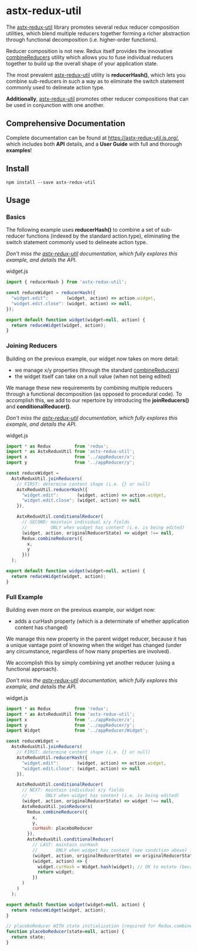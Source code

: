 # astx-redux-util

The [astx-redux-util] library promotes several redux reducer
composition utilities, which blend multiple reducers together forming
a richer abstraction through functional decomposition
(i.e. higher-order functions).

Reducer composition is not new.  Redux itself provides the innovative
[combineReducers](http://redux.js.org/docs/api/combineReducers.html)
utility which allows you to fuse individual reducers together to build
up the overall shape of your application state.

The most prevalent [astx-redux-util] utility is **reducerHash()**,
which lets you combine sub-reducers in such a way as to eliminate
the switch statement commonly used to delineate action type.  

**Additionally**, [astx-redux-util] promotes other reducer compositions that
can be used in conjunction with one another.


## Comprehensive Documentation

Complete documentation can be found at
https://astx-redux-util.js.org/, which includes both **API** details,
and a **User Guide** with full and thorough **examples**!


## Install

```shell
npm install --save astx-redux-util
```


## Usage

### Basics

The following example uses **reducerHash()** to combine a set of
sub-reducer functions (indexed by the standard action.type),
eliminating the switch statement commonly used to delineate action
type.

*Don't miss the [astx-redux-util] documentation, which fully explores
this example, and details the API.*

widget.js
```JavaScript
import { reducerHash } from 'astx-redux-util';

const reduceWidget = reducerHash({
  "widget.edit":       (widget, action) => action.widget,
  "widget.edit.close": (widget, action) => null,
});

export default function widget(widget=null, action) {
  return reduceWidget(widget, action);
}
```


### Joining Reducers

Building on the previous example, our widget now takes on more detail:
 - we manage x/y properties (through the standard
   [combineReducers](http://redux.js.org/docs/api/combineReducers.html))
 - the widget itself can take on a null value (when not being edited)

We manage these new requirements by combining multiple reducers
through a functional decomposition (as opposed to procedural code).
To accomplish this, we add to our repertoire by introducing the
**joinReducers()** and **conditionalReducer()**.

*Don't miss the [astx-redux-util] documentation, which fully explores
this example, and details the API.*

widget.js
```JavaScript
import * as Redux         from 'redux';
import * as AstxReduxUtil from 'astx-redux-util';
import x                  from '../appReducer/x';
import y                  from '../appReducer/y';

const reduceWidget = 
  AstxReduxUtil.joinReducers(
    // FIRST: determine content shape (i.e. {} or null)
    AstxReduxUtil.reducerHash({
      "widget.edit":       (widget, action) => action.widget,
      "widget.edit.close": (widget, action) => null
    }),

    AstxReduxUtil.conditionalReducer(
      // SECOND: maintain individual x/y fields
      //         ONLY when widget has content (i.e. is being edited)
      (widget, action, originalReducerState) => widget !== null,
      Redux.combineReducers({
        x,
        y
      }))
  );

export default function widget(widget=null, action) {
  return reduceWidget(widget, action);
}
```

### Full Example

Building even more on the previous example, our widget now:
 - adds a curHash property (which is a determinate of whether
   application content has changed)

We manage this new property in the parent widget reducer, because it
has a unique vantage point of knowing when the widget has changed
(under any circumstance, regardless of how many properties are
involved).

We accomplish this by simply combining yet another reducer (using a
functional approach).


*Don't miss the [astx-redux-util] documentation, which fully explores
this example, and details the API.*

widget.js
```JavaScript
import * as Redux         from 'redux';
import * as AstxReduxUtil from 'astx-redux-util';
import x                  from '../appReducer/x';
import y                  from '../appReducer/y';
import Widget             from '../appReducer/Widget';

const reduceWidget = 
  AstxReduxUtil.joinReducers(
    // FIRST: determine content shape (i.e. {} or null)
    AstxReduxUtil.reducerHash({
      "widget.edit":       (widget, action) => action.widget,
      "widget.edit.close": (widget, action) => null
    }),

    AstxReduxUtil.conditionalReducer(
      // NEXT: maintain individual x/y fields
      //       ONLY when widget has content (i.e. is being edited)
      (widget, action, originalReducerState) => widget !== null,
      AstxReduxUtil.joinReducers(
        Redux.combineReducers({
          x,
          y,
          curHash: placeboReducer
        }),
        AstxReduxUtil.conditionalReducer(
          // LAST: maintain curHash
          //       ONLY when widget has content (see condition above) -AND- has changed
          (widget, action, originalReducerState) => originalReducerState !== widget,
          (widget, action) => {
            widget.curHash = Widget.hash(widget); // OK to mutate (because of changed instance)
            return widget;
          })
      )
    )
  );

export default function widget(widget=null, action) {
  return reduceWidget(widget, action);
}

// placeboReducer WITH state initialization (required for Redux.combineReducers())
function placeboReducer(state=null, action) {
  return state;
}
```

[astx-redux-util]: https://astx-redux-util.js.org/
